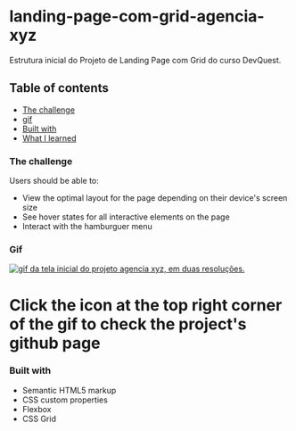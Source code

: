 # landing-page-com-grid-agencia-xyz
Estrutura inicial do Projeto de Landing Page com Grid do curso DevQuest.

## Table of contents

  - [The challenge](#the-challenge)
  - [gif](#gif)
  - [Built with](#built-with)
  - [What I learned](#what-i-learned)

### The challenge

Users should be able to:

- View the optimal layout for the page depending on their device's screen size
- See hover states for all interactive elements on the page
- Interact with the hamburguer menu

### Gif

[<img src="./src/images/gif-agencia-grid-xyz.gif" alt="gif da tela inicial do projeto agencia xyz, em duas resoluções.">](https://github.com/guifferrari/landing-page-grid-agencia-xyz)

# Click the icon at the top right corner of the gif to check the project's github page

### Built with

- Semantic HTML5 markup
- CSS custom properties
- Flexbox
- CSS Grid